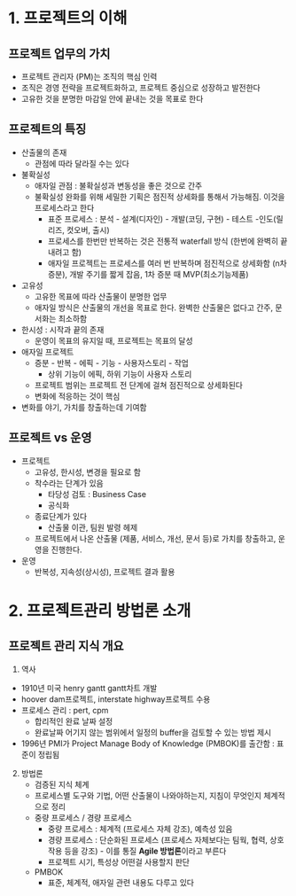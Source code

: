 # 1. 프로젝트의 이해
## 프로젝트 업무의 가치
- 프로젝트 관리자 (PM)는 조직의 핵심 인력 
- 조직은 경영 전략을 프로젝트화하고, 프로젝트 중심으로 성장하고 발전한다
- 고유한 것을 분명한 마감일 안에 끝내는 것을 목표로 한다

## 프로젝트의 특징
- 산출물의 존재 
  - 관점에 따라 달라질 수는 있다
- 불확실성
  - 애자일 관점 : 불확실성과 변동성을 좋은 것으로 간주
  - 불확실성 완화를 위해 세밀한 기획은 점진적 상세화를 통해서 가능해짐. 이것을 프로세스라고 한다
    - 표준 프로세스 : 분석 - 설계(디자인) - 개발(코딩, 구현) - 테스트 -인도(릴리즈, 컷오버, 출시)
    - 프로세스를 한번만 반복하는 것은 전통적 waterfall 방식 (한번에 완벽히 끝내려고 함)
    - 애자일 프로젝트는 프로세스를 여러 번 반복하며 점진적으로 상세화함 (n차 증분), 개발 주기를 짧게 잡음, 1차 증분 때 MVP(최소기능제품) 
- 고유성
  - 고유한 목표에 따라 산출물이 분명한 업무
  - 애자일 방식은 산출물의 개선을 목표로 한다. 완벽한 산출물은 없다고 간주, 문서화는 최소하함 
- 한시성 : 시작과 끝의 존재
  - 운영이 목표의 유지일 때, 프로젝트는 목표의 달성
- 애자일 프로젝트
  - 증분 - 반복 - 에픽 - 기능 - 사용자스토리 - 작업
    - 상위 기능이 에픽, 하위 기능이 사용자 스토리 
  - 프로젝트 범위는 프로젝트 전 단계에 걸쳐 점진적으로 상세화된다
  - 변화에 적응하는 것이 핵심 
- 변화를 야기, 가치를 창출하는데 기여함 
## 프로젝트 vs 운영
- 프로젝트 
  - 고유성, 한시성, 변경을 필요로 함
  - 착수라는 단계가 있음 
    - 타당성 검토 : Business Case
    - 공식화
  - 종료단계가 있다
    - 산출물 이관, 팀원 발령 헤제
  - 프로젝트에서 나온 산출물 (제품, 서비스, 개선, 문서 등)로 가치를 창출하고, 운영을 진행한다.
- 운영
  - 반복성, 지속성(상시성), 프로젝트 결과 활용

# 2. 프로젝트관리 방법론 소개 
## 프로젝트 관리 지식 개요
1. 역사
- 1910년 미국 henry gantt gantt차트 개발
- hoover dam프로젝트, interstate highway프로젝트 수용
- 프로세스 관리 : pert, cpm
  - 합리적인 완료 날짜 설정
  - 완료날짜 어기지 않는 범위에서 일정의 buffer을 검토할 수 있는 방법 제시 
- 1996년 PMI가 Project Manage Body of Knowledge (PMBOK)를 출간함 : 표준이 정립됨 
2. 방법론
   - 검증된 지식 체계 
   - 프로세스별 도구와 기법, 어떤 산출물이 나와야하는지, 지침이 무엇인지 체계적으로 정리 
   - 중량 프로세스 / 경량 프로세스
     - 중량 프로세스 : 체계적 (프로세스 자체 강조), 예측성 있음
     - 경량 프로세스 : 단순화된 프로세스 (프로세스 자체보다는 팀웍, 협력, 상호작용 등을 강조) - 이를 통질 **Agile 방법론**이라고 부른다 
     - 프로젝트 시기, 특성상 어떤걸 사용할지 판단 
   - PMBOK
     - 표준, 체계적, 애자일 관련 내용도 다루고 있다 